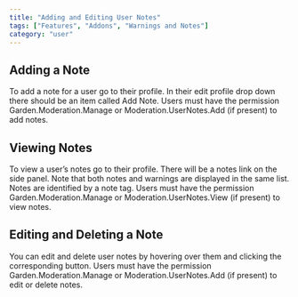 ```yaml
---
title: "Adding and Editing User Notes"
tags: ["Features", "Addons", "Warnings and Notes"]
category: "user"
---
```


## Adding a Note

To add a note for a user go to their profile. In their edit profile drop down there should be an item called Add Note. Users must have the permission Garden.Moderation.Manage or Moderation.UserNotes.Add (if present) to add notes.

## Viewing Notes

To view a user’s notes go to their profile. There will be a notes link on the side panel. Note that both notes and warnings are displayed in the same list. Notes are identified by a note tag. Users must have the permission Garden.Moderation.Manage or Moderation.UserNotes.View (if present) to view notes.

## Editing and Deleting a Note

You can edit and delete user notes by hovering over them and clicking the corresponding button. Users must have the permission Garden.Moderation.Manage or Moderation.UserNotes.Add (if present) to edit or delete notes.
